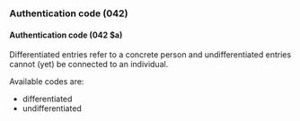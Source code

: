 ### Authentication code (042)

#### Authentication code (042 $a)
Differentiated entries refer to a concrete person and undifferentiated entries cannot (yet) be connected to an individual.

Available codes are:
- differentiated
- undifferentiated
